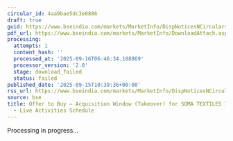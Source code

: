 ```yaml
---
circular_id: 4aa9bae5dc3e0886
draft: true
guid: https://www.bseindia.com/markets/MarketInfo/DispNoticesNCirculars.aspx?Noticeid={7159518D-E7E8-4E5A-8C63-9762EEEB34D9}&noticeno=20250915-18&dt=09/15/2025&icount=18&totcount=81&flag=0
pdf_url: https://www.bseindia.com/markets/MarketInfo/DownloadAttach.aspx?id=20250915-18&attachedId=
processing:
  attempts: 1
  content_hash: ''
  processed_at: '2025-09-16T06:46:34.188869'
  processor_version: '2.0'
  stage: download_failed
  status: failed
published_date: '2025-09-15T10:39:36+00:00'
rss_url: https://www.bseindia.com/markets/MarketInfo/DispNoticesNCirculars.aspx?Noticeid={7159518D-E7E8-4E5A-8C63-9762EEEB34D9}&noticeno=20250915-18&dt=09/15/2025&icount=18&totcount=81&flag=0
source: bse
title: Offer to Buy – Acquisition Window (Takeover) for SOMA TEXTILES INDUSTRIES LTD
  - Live Activities Schedule
---
```


Processing in progress...